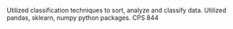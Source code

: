 Utilized classification techniques to sort, analyze and classify data.
Utilized pandas, sklearn, numpy python packages.
CPS 844
